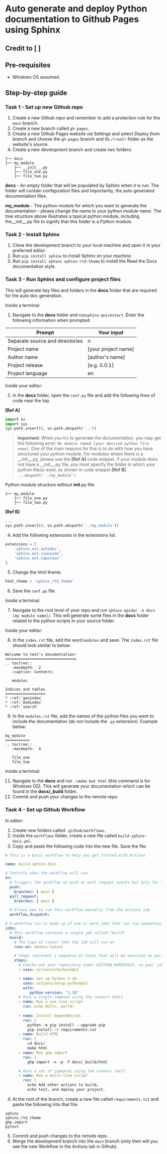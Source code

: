 # Auto generate and deploy Python documentation to Github Pages using Sphinx

## Credit to [ ]

## Pre-requisites

- Windows OS assumed.

## Step-by-step guide

### Task 1 - Set up new Github repo

1. Create a new Github repo and remember to add a protection rule for the `main` branch.
2. Create a new branch called `gh-pages`.
3. Create a new Github Pages website via Settings and select *Deploy from branch* and choose the `gh-pages` branch and its `/(root)` folder as the website's source.
4. Create a new development branch and create two folders:
```
├── docs
├── my_module
    ├── __init__.py
    ├── file_one.py
    ├── file_two.py
```

**docs** - An empty folder that will be populated by Sphinx when it is run. The folder will contain configuration files and importantly, the auto generated documentation files.

**my_module** - The python module for which you want to generate the documentation - please change the name to your python module name. The tree structure above illustrates a typical python module, including the__init__.py file to signify that this folder is a Python module.

### Task 2 - Install Sphinx

1. Clone the development branch to your local machine and open it in your preferred editor.
2. Run `pip install sphinx` to install Sphinx on your machine.
3. Run `pip install sphinx sphinx-rtd-theme` to install the Read the Docs documentation style.

### Task 3 - Run Sphinx and configure project files

This will generate key files and folders in the **docs** folder that are required for the auto doc generation. 

Inside a terminal:
1. Navigate to the **docs** folder and run`sphinx-quickstart`. Enter the following information when prompted:

| Prompt | Your input |
|-----------------|----------------|
| Separate source and directories | n |
| Project name | [your project name] |
| Author name | [author's name] |
| Project release | [e.g. 0.0.1] |
| Project language | en |

Inside your editor:

2. In the **docs** folder, open the `conf.py` file and add the following lines of code near the top.

**[Ref A]**

```python
import os
import sys
sys.path.insert(0, os.path.abspath('..'))
```

> **Important:** When you try to generate the documentation, you may get the following error: `No module named [your desired python file name]`.
> One of the main reasons for this is to do with how you have structured your python module. For modules where there is a \_\_init__.py, please use the **[Ref A]** code snippet. If your module does not have a \_\_init__.py file, you must specify the folder in which your python file(s) exist, as shown in code snippet **[Ref B]** `...abspath('../my_module')`.

Python module structure without __init__.py file.

```
├── my_module
    ├── file_one.py
    ├── file_two.py
```

**[Ref B]**

```python
...
sys.path.insert(0, os.path.abspath('../my_module'))
```

4. Add the following extensions in the extensions list.

```python
extensions = [
    'sphinx.ext.autodoc',
    'sphinx.ext.viewcode',
    'sphinx.ext.napoleon'
]
```

5. Change the html theme.

```python
html_theme = 'sphinx_rtd_theme'
```

6. Save the `conf.py` file.

Inside a terminal:

7. Navigate to the root level of your repo and run `sphinx-apidoc -o docs [my module name]/`. This will generate some files in the **docs** folder related to the python scripts in your source folder.

Inside your editor:

8. In the `index.rst` file, add the word `modules` and save. The `index.rst` file should look similar to below:

```
Welcome to test's documentation!
================================
.. toctree::
   :maxdepth:  2
   :caption: Contents:

   modules

Indices and tables
==================
* :ref:`genindex`
* :ref:`modindex`
* :ref:`search`
```

9. In the `modules.rst` file, add the names of the python files you want to include the documentation (do not include the `.py` extension). Example below:

```
my_module
===========
.. toctree::
   :maxdepth:  4

   file_one
   file_two
```

Inside a terminal: 

11. Navigate to the **docs** and run `.\make.bat html` (this command is for Windows OS). This will generate your documentation which can be found in the **docs/_build** folder.
12. Commit and push your changes to the remote repo.

### Task 4 - Set up Github Workflow

In editor:
1. Create new folders called `.github/workflows`.
2. Inside the `workflows`  folder, create a new file called `build-sphinx-docs.yml`.
3. Copy and paste the following code into the new file. Save the file.

```yml
# This is a basic workflow to help you get started with Actions

name: build-sphinx-docs

# Controls when the workflow will run
on:
  # Triggers the workflow on push or pull request events but only for the main branch
  push:
    branches: [ main ]
  pull_request:
    branches: [ main ]

  # Allows you to run this workflow manually from the Actions tab
  workflow_dispatch:

# A workflow run is made up of one or more jobs that can run sequentially or in parallel
jobs: 
  # This workflow contains a single job called "build"
  build: 
    # The type of runner that the job will run on
    runs-on: ubuntu-latest

    # Steps represent a sequence of tasks that will be executed as part of the job
    steps:
      # Checks-out your repository under $GITHUB_WORKSPACE, so your job can access it
      - uses: actions/checkout@v2

      - name: Set up Python 3.10
        uses: actions/setup-python@v2
        with:
           python-version: "3.10"
      # Runs a single command using the runners shell
      - name: Run a one-line script
        run: echo Hello, world!
        
      - name: Install dependencies
        run: | 
          python -m pip install --upgrade pip
          pip install -r requirements.txt
      - name: Build HTML
        run: | 
          cd docs/
          make html
      - name: Run ghp-import
        run: | 
          ghp-import -n -p -f docs/_build/html

      # Runs a set of commands using the runners shell
      - name: Run a multi-line script
        run: |
          echo Add other actions to build,
          echo test, and deploy your project.
```

4. At the root of the branch, create a new file called `requirements.txt` and paste the following into that file:

```
sphinx
sphinx_rtd_theme
ghp-import
pytest
```

5. Commit and push changes to the remote repo.
6. Merge the development branch into the `main` branch (only then will you see the new Workflow in the Actions tab in Github).